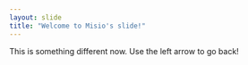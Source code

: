 ```yaml
---
layout: slide
title: "Welcome to Misio's slide!"
---
```

This is something different now.
Use the left arrow to go back!